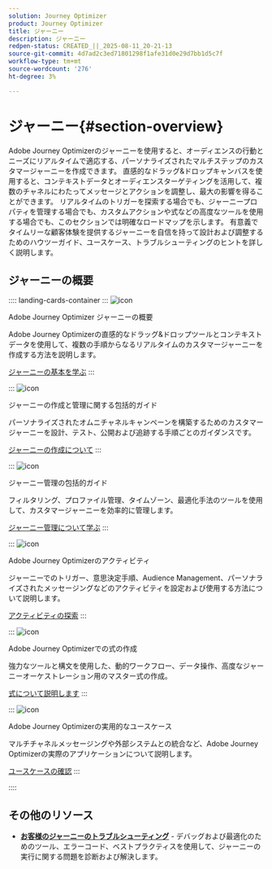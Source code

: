 ```yaml
---
solution: Journey Optimizer
product: Journey Optimizer
title: ジャーニー
description: ジャーニー
redpen-status: CREATED_||_2025-08-11_20-21-13
source-git-commit: 4d7ad2c3ed71801298f1afe31d0e29d7bb1d5c7f
workflow-type: tm+mt
source-wordcount: '276'
ht-degree: 3%

---
```



# ジャーニー{#section-overview}

Adobe Journey Optimizerのジャーニーを使用すると、オーディエンスの行動とニーズにリアルタイムで適応する、パーソナライズされたマルチステップのカスタマージャーニーを作成できます。 直感的なドラッグ&amp;ドロップキャンバスを使用すると、コンテキストデータとオーディエンスターゲティングを活用して、複数のチャネルにわたってメッセージとアクションを調整し、最大の影響を得ることができます。 リアルタイムのトリガーを探索する場合でも、ジャーニープロパティを管理する場合でも、カスタムアクションや式などの高度なツールを使用する場合でも、このセクションでは明確なロードマップを示します。 有意義でタイムリーな顧客体験を提供するジャーニーを自信を持って設計および調整するためのハウツーガイド、ユースケース、トラブルシューティングのヒントを詳しく説明します。

## ジャーニーの概要

:::: landing-cards-container
:::
![icon](https://cdn.experienceleague.adobe.com/icons/circle-play.svg)

Adobe Journey Optimizer ジャーニーの概要

Adobe Journey Optimizerの直感的なドラッグ&amp;ドロップツールとコンテキストデータを使用して、複数の手順からなるリアルタイムのカスタマージャーニーを作成する方法を説明します。

[ジャーニーの基本を学ぶ](../using/building-journeys/journey.md)
:::

:::
![icon](https://cdn.experienceleague.adobe.com/icons/list-check.svg)

ジャーニーの作成と管理に関する包括的ガイド

パーソナライズされたオムニチャネルキャンペーンを構築するためのカスタマージャーニーを設計、テスト、公開および追跡する手順ごとのガイダンスです。

[ジャーニーの作成について](create-journey-landing-page.md)
:::

:::
![icon](https://cdn.experienceleague.adobe.com/icons/gear.svg)

ジャーニー管理の包括的ガイド

フィルタリング、プロファイル管理、タイムゾーン、最適化手法のツールを使用して、カスタマージャーニーを効率的に管理します。

[ジャーニー管理について学ぶ](manage-journey-landing-page.md)
:::

:::
![icon](https://cdn.experienceleague.adobe.com/icons/puzzle-piece.svg)

Adobe Journey Optimizerのアクティビティ

ジャーニーでのトリガー、意思決定手順、Audience Management、パーソナライズされたメッセージングなどのアクティビティを設定および使用する方法について説明します。

[アクティビティの探索](about-journey-building-landing-page.md)
:::

:::
![icon](https://cdn.experienceleague.adobe.com/icons/code-branch.svg)

Adobe Journey Optimizerでの式の作成

強力なツールと構文を使用した、動的ワークフロー、データ操作、高度なジャーニーオーケストレーション用のマスター式の作成。

[式について説明します](building-advanced-conditions-journeys-landing-page.md)
:::

:::
![icon](https://cdn.experienceleague.adobe.com/icons/bullseye.svg)

Adobe Journey Optimizerの実用的なユースケース

マルチチャネルメッセージングや外部システムとの統合など、Adobe Journey Optimizerの実際のアプリケーションについて説明します。

[ユースケースの確認](journey-use-cases-landing-page.md)
:::

::::


## その他のリソース

- **[お客様のジャーニーのトラブルシューティング](troubleshoot-journey-landing-page.md)** - デバッグおよび最適化のためのツール、エラーコード、ベストプラクティスを使用して、ジャーニーの実行に関する問題を診断および解決します。
